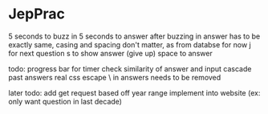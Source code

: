 # JepPrac

5 seconds to buzz in
5 seconds to answer after buzzing in 
answer has to be exactly same, casing and spacing don't matter, as from databse for now
j for next question
s to show answer (give up)
space to answer

todo:
progress bar for timer
check similarity of answer and input
cascade past answers 
real css
escape \ in answers needs to be removed

later todo:
add get request based off year range
    implement into website (ex: only want question in last decade)
